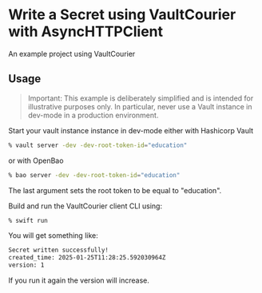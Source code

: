 # Write a Secret using VaultCourier with AsyncHTTPClient

An example project using VaultCourier

## Usage

> Important: This example is deliberately simplified and is intended for illustrative purposes only. In particular, never use a Vault instance in dev-mode in a production environment.

Start your vault instance instance in dev-mode either with Hashicorp Vault

```sh
% vault server -dev -dev-root-token-id="education"
```

or with OpenBao

```sh
% bao server -dev -dev-root-token-id="education"
```

The last argument sets the root token to be equal to "education".

Build and run the VaultCourier client CLI using:

```sh
% swift run
```

You will get something like:

```sh 
Secret written successfully!
created_time: 2025-01-25T11:28:25.592030964Z
version: 1
```

If you run it again the version will increase.



